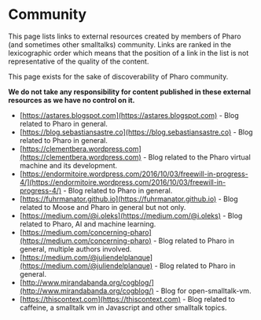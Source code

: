 # Community
This page lists links to external resources created by members of Pharo (and sometimes other smalltalks) community.
Links are ranked in the lexicographic order which means that the position of a link in the list is not representative of the quality of the content.

This page exists for the sake of discoverability of Pharo community.

**We do not take any responsibility for content published in these external resources as we have no control on it.**

- [https://astares.blogspot.com](https://astares.blogspot.com) - Blog related to Pharo in general.
- [https://blog.sebastiansastre.co](https://blog.sebastiansastre.co) - Blog related to Pharo in general.
- [https://clementbera.wordpress.com](https://clementbera.wordpress.com) - Blog related to the Pharo virtual machine and its development.
- [https://endormitoire.wordpress.com/2016/10/03/freewill-in-progress-4/](https://endormitoire.wordpress.com/2016/10/03/freewill-in-progress-4/) - Blog related to Pharo in general.
- [https://fuhrmanator.github.io](https://fuhrmanator.github.io) - Blog related to Moose and Pharo in general but not only.
- [https://medium.com/@i.oleks](https://medium.com/@i.oleks) - Blog related to Pharo, AI and machine learning.
- [https://medium.com/concerning-pharo](https://medium.com/concerning-pharo) - Blog related to Pharo in general, multiple authors involved.
- [https://medium.com/@juliendelplanque](https://medium.com/@juliendelplanque) - Blog related to Pharo in general.
- [http://www.mirandabanda.org/cogblog/](http://www.mirandabanda.org/cogblog/) - Blog for open-smalltalk-vm.
- [https://thiscontext.com](https://thiscontext.com) - Blog related to caffeine, a smalltalk vm in Javascript and other smalltalk topics.
